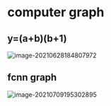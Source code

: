 # computer graph

## y=(a+b)(b+1)

![image-20210628184807972](https://gitee.com/jhongtao/mdpic/raw/master/mdimg/20210628184817.png)

## fcnn graph

![image-20210709195302895](https://gitee.com/jhongtao/mdpic/raw/master/mdimg/20210709195311.png)
